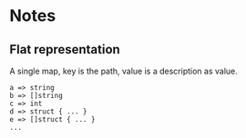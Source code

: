 # Notes

## Flat representation

A single map, key is the path, value is a description as value.

```
a => string
b => []string
c => int
d => struct { ... }
e => []struct { ... }
...
```

